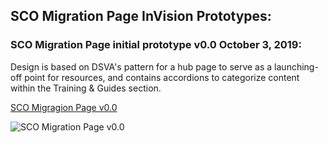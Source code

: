
## SCO Migration Page InVision Prototypes:

### SCO Migration Page initial prototype v0.0 October 3, 2019:
Design is based on DSVA's pattern for a hub page to serve as a launching-off point for resources, and contains accordions to categorize content within the Training & Guides section.

[SCO Migragion Page v0.0](https://bahdigital.invisionapp.com/share/8TIABPGWDNC)

![SCO Migration Page v0.0](https://github.com/department-of-veterans-affairs/va.gov-team/blob/master/products/office-administration/vba/sco-migration/design/ui/SCO%20Migration%20Page%20%40.5x%20100419.png)

